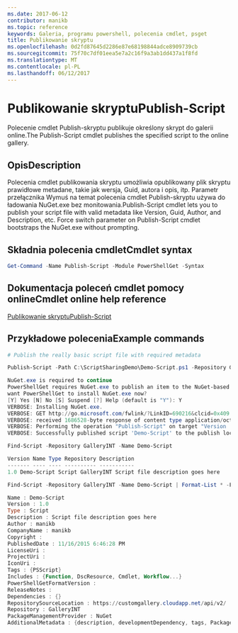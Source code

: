 ```yaml
---
ms.date: 2017-06-12
contributor: manikb
ms.topic: reference
keywords: Galeria, programu powershell, polecenia cmdlet, psget
title: Publikowanie skryptu
ms.openlocfilehash: 0d2fd87645d2286e87e68198844adce8909739cb
ms.sourcegitcommit: 75f70c7df01eea5e7a2c16f9a3ab1dd437a1f8fd
ms.translationtype: MT
ms.contentlocale: pl-PL
ms.lasthandoff: 06/12/2017
---
```

# <a name="publish-script"></a><span data-ttu-id="95cdd-103">Publikowanie skryptu</span><span class="sxs-lookup"><span data-stu-id="95cdd-103">Publish-Script</span></span>

<span data-ttu-id="95cdd-104">Polecenie cmdlet Publish-skryptu publikuje określony skrypt do galerii online.</span><span class="sxs-lookup"><span data-stu-id="95cdd-104">The Publish-Script cmdlet publishes the specified script to the online gallery.</span></span>

## <a name="description"></a><span data-ttu-id="95cdd-105">Opis</span><span class="sxs-lookup"><span data-stu-id="95cdd-105">Description</span></span>

<span data-ttu-id="95cdd-106">Polecenia cmdlet publikowania skryptu umożliwia opublikowany plik skryptu prawidłowe metadane, takie jak wersja, Guid, autora i opis, itp. Parametr przełącznika Wymuś na temat polecenia cmdlet Publish-skryptu używa do ładowania NuGet.exe bez monitowania.</span><span class="sxs-lookup"><span data-stu-id="95cdd-106">Publish-Script cmdlet lets you to publish your script file with valid metadata like Version, Guid, Author, and Description, etc. Force switch parameter on Publish-Script cmdlet bootstraps the NuGet.exe without prompting.</span></span>

## <a name="cmdlet-syntax"></a><span data-ttu-id="95cdd-107">Składnia polecenia cmdlet</span><span class="sxs-lookup"><span data-stu-id="95cdd-107">Cmdlet syntax</span></span>

```powershell
Get-Command -Name Publish-Script -Module PowerShellGet -Syntax
```

## <a name="cmdlet-online-help-reference"></a><span data-ttu-id="95cdd-108">Dokumentacja poleceń cmdlet pomocy online</span><span class="sxs-lookup"><span data-stu-id="95cdd-108">Cmdlet online help reference</span></span>

[<span data-ttu-id="95cdd-109">Publikowanie skryptu</span><span class="sxs-lookup"><span data-stu-id="95cdd-109">Publish-Script</span></span>](http://go.microsoft.com/fwlink/?LinkId=619788)

## <a name="example-commands"></a><span data-ttu-id="95cdd-110">Przykładowe polecenia</span><span class="sxs-lookup"><span data-stu-id="95cdd-110">Example commands</span></span>

```powershell
# Publish the really basic script file with required metadata

Publish-Script -Path C:\ScriptSharingDemo\Demo-Script.ps1 -Repository GalleryINT -NuGetApiKey cad91af7-a49c-4026-9570-a4c16564e785 -Verbose

NuGet.exe is required to continue
PowerShellGet requires NuGet.exe to publish an item to the NuGet-based repositories. NuGet.exe must be available under one of the paths specified in PATH environment variable value. Do you
want PowerShellGet to install NuGet.exe now?
[Y] Yes [N] No [S] Suspend [?] Help (default is "Y"): Y
VERBOSE: Installing NuGet.exe.
VERBOSE: GET http://go.microsoft.com/fwlink/?LinkID=690216&clcid=0x409 with 0-byte payload
VERBOSE: received 1686528-byte response of content type application/octet-stream
VERBOSE: Performing the operation "Publish-Script" on target "Version '1.0' of script 'Demo-Script'".
VERBOSE: Successfully published script 'Demo-Script' to the publish location 'https://customgallery.cloudapp.net/api/v2/package/'. Please allow few minutes for 'Demo-Script' to show up in the search results.

Find-Script -Repository GalleryINT -Name Demo-Script

Version Name Type Repository Description
------- ---- ---- ---------- -----------
1.0 Demo-Script Script GalleryINT Script file description goes here

Find-Script -Repository GalleryINT -Name Demo-Script | Format-List * -Force

Name : Demo-Script
Version : 1.0
Type : Script
Description : Script file description goes here
Author : manikb
CompanyName : manikb
Copyright :
PublishedDate : 11/16/2015 6:46:28 PM
LicenseUri :
ProjectUri :
IconUri :
Tags : {PSScript}
Includes : {Function, DscResource, Cmdlet, Workflow...}
PowerShellGetFormatVersion :
ReleaseNotes :
Dependencies : {}
RepositorySourceLocation : https://customgallery.cloudapp.net/api/v2/
Repository : GalleryINT
PackageManagementProvider : NuGet
AdditionalMetadata : {description, developmentDependency, tags, PackageManagementProvider...}

```

